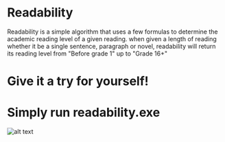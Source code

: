 # Readability
Readability is a simple algorithm that uses a few formulas to determine the academic reading level of a given reading. 
when given a length of reading whether it be a single sentence, paragraph or novel, readability will return its reading level from "Before grade 1" up to "Grade 16+"

Give it a try for yourself!
=================================================================================================
Simply run readability.exe
=================================================================================================
![alt text](https://github.com/[shayan-imran]/[Readability]/blob/[main]/SCREENSHOT_.png?raw=true)
